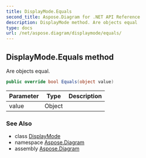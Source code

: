 ```yaml
---
title: DisplayMode.Equals
second_title: Aspose.Diagram for .NET API Reference
description: DisplayMode method. Are objects equal
type: docs
url: /net/aspose.diagram/displaymode/equals/
---
```

## DisplayMode.Equals method

Are objects equal.

```csharp
public override bool Equals(object value)
```

| Parameter | Type | Description |
| --- | --- | --- |
| value | Object |  |

### See Also

* class [DisplayMode](../)
* namespace [Aspose.Diagram](../../displaymode/)
* assembly [Aspose.Diagram](../../../)


